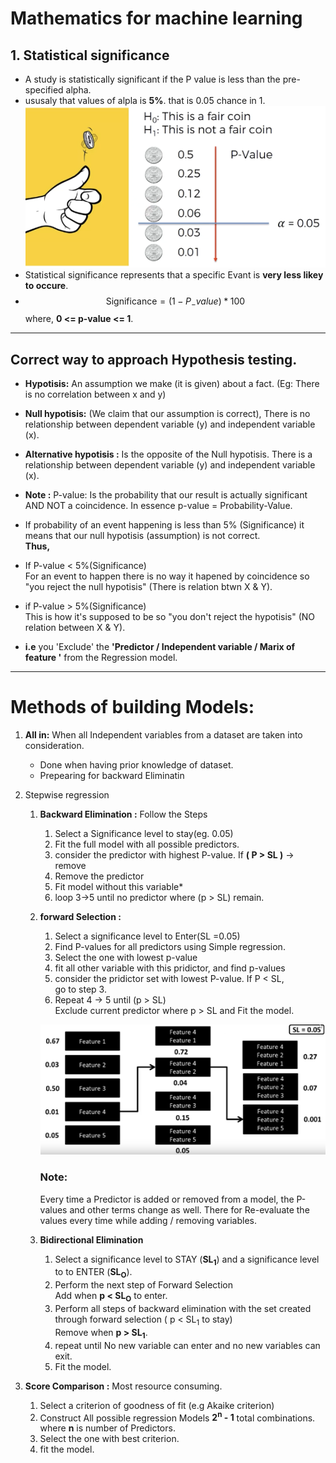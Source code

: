 # Mathematics for machine learning
## 1. Statistical significance
- A study is statistically significant if the P value is less than the pre-specified alpha.
- ususaly that values of alpla is **5%**. that is 0.05 chance in 1. ![coin image](./reg_photos/stat_significance.png)
- Statistical significance represents that a specific Evant is **very less likey to occure**.
- $$ \textrm{Significance} = (1 - P_-value)*100 $$
where,  **0 <= p-value <= 1**.
<hr>

## Correct way to approach Hypothesis testing.
- **Hypotisis:**  An assumption we make (it is given) about a fact. (Eg: There is no correlation between x and y)

- **Null hypotisis:** (We claim that our assumption is correct), There is no relationship between dependent variable (y) and independent variable (x).

- **Alternative hypotisis :** Is the opposite of the Null hypotisis. There is a relationship between dependent variable (y) and independent variable (x).

- **Note :** P-value: Is the probability that our result is actually significant AND NOT a coincidence. In essence p-value  = Probability-Value.

- If probability of an event happening is less than 5% (Significance) it means that our null hypotisis (assumption) is not correct.
<br>**Thus,**
- If P-value < 5%(Significance) <br> For an event to happen there is no way it hapened by coincidence so "you reject the null hypotisis" (There is relation btwn X & Y).

- if P-value > 5%(Significance) <br>
This is how it's supposed to be so "you don't reject the hypotisis" (NO relation between X & Y).

- **i.e** you 'Exclude' the **'Predictor / Independent variable / Marix of feature '** from the Regression model. 

<hr>

# Methods of building Models:
1. **All in:** When all Independent variables from a dataset are taken into consideration.
    - Done when having prior knowledge of dataset.
    - Prepearing for backward Eliminatin

2. Stepwise regression
    1. **Backward Elimination :** Follow the Steps
        1. Select a Significance level to stay(eg. 0.05)
        2. Fit the full model with all possible predictors.
        3. consider the predictor with highest P-value. If **( P > SL )**  -> remove
        4. Remove the predictor
        5. Fit model without this variable*
        6. loop 3->5 until no predictor where (p > SL) remain.
    2. **forward Selection :**
        1. Select a significance level to Enter(SL =0.05)
        2. Find P-values for all predictors using Simple regression.
        3. Select the one with lowest p-value
        4. fit all other variable with this  pridictor, and find p-values
        5. consider the pridictor set with lowest P-value. If P < SL,<br> go to step 3.
        6. Repeat 4 -> 5 until (p > SL) <br> Exclude current predictor where p > SL and Fit the model.

        ![forward selection](./reg_photos/forward_selection.png)

        ### Note:
        Every time a Predictor is added or removed from a model, the P-values and other terms change as well. There for Re-evaluate the values every time while adding / removing variables.     
        
    3. **Bidirectional Elimination**
        1. Select a significance level to STAY (**SL<sub>1</sub>**) and a significance level to to ENTER (**SL<sub>O</sub>**).
        2. Perform the next step of Forward Selection <br> Add when **p <  SL<sub>O</sub>** to enter.
        3. Perform all steps of backward elimination with the set created through forward selection ( p <  SL<sub>1</sub> to stay) <br> Remove when **p >  SL<sub>1</sub>**.
        4. repeat until No new variable can enter and no new variables can exit.
        5. Fit the model.
5. **Score Comparison :** Most resource consuming.
    1. Select a criterion of goodness of fit (e.g Akaike criterion)
    2. Construct All possible regression Models **2<sup>n</sup> - 1** total combinations.<br> where **n** is number of Predictors.
    3. Select the one with best criterion.
    4. fit the model.
